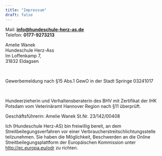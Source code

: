 ```yaml
---
title: "Impressum"
draft: false
---
```

Mail: **info@hundeschule-herz-as.de**
<br>
Telefon: **0177-9273213**

Amelie Wanek<br>
Hundeschule Herz-Ass<br>
Im Loffenkamp 7,<br>
31832 Eldagsen<br>

<br>

Gewerbemeldung nach §15 Abs.1 GewO in der Stadt Springe 03241017

<br>

Hundeerzieherin und Verhaltensberaterin des BHV mit Zertifikat der IHK Potsdam
vom Veterinäramt Hannover Region nach §11 überprüft.
<br>

Geschäftsführerin: Amelie Wanek
St.Nr. 23/142/00408
<br>

Ich (Hundeschule Herz-AS) bin freiwillig bereit, an dem Streitbeilegungsverfahren vor einer  Verbraucherstreitschlichtungsstelle teilzunehmen. 
Sie haben die Möglichkeit, Beschwerden an die Online Streitbeilegungsplattform der Europäischen Kommission unter http://ec.europa.eu/odr zu richten.




